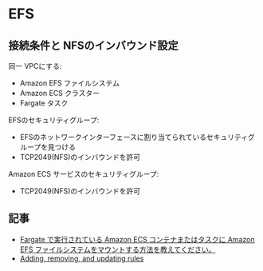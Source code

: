 # EFS

## 接続条件と NFSのインバウンド設定

同一 VPCにする:

-  Amazon EFS ファイルシステム
-  Amazon ECS クラスター
-  Fargate タスク


EFSのセキュリティグループ:

- EFSのネットワークインターフェースに割り当てられているセキュリティグループを見つける
- TCP2049(NFS)のインバウンドを許可


Amazon ECS サービスのセキュリティグループ:

- TCP2049(NFS)のインバウンドを許可


## 記事


- [Fargate で実行されている Amazon ECS コンテナまたはタスクに Amazon EFS ファイルシステムをマウントする方法を教えてください。](https://aws.amazon.com/jp/premiumsupport/knowledge-center/ecs-fargate-mount-efs-containers-tasks/)
- [Adding, removing, and updating rules](https://docs.aws.amazon.com/vpc/latest/userguide/VPC_SecurityGroups.html#AddRemoveRules)
